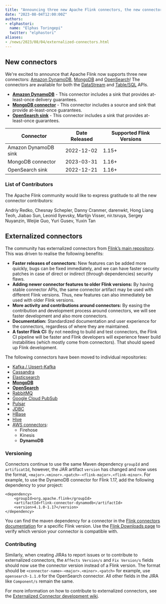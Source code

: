 ```yaml
---
title: "Announcing three new Apache Flink connectors, the new connector versioning strategy and externalization"
date: "2023-08-04T12:00:00Z"
authors:
- elphastori: 
  name: "Elphas Toringepi"
  twitter: "elphastori"
aliases:
- /news/2023/08/04/externalized-connectors.html
---
```


## New connectors

We're excited to announce that Apache Flink now supports three new connectors: [Amazon DynamoDB](https://aws.amazon.com/dynamodb), [MongoDB](https://www.mongodb.com/) and [OpenSearch](https://opensearch.org/)! The connectors are available for both the [DataStream](https://nightlies.apache.org/flink/flink-docs-master/docs/connectors/datastream/overview/) and [Table/SQL](https://nightlies.apache.org/flink/flink-docs-master/docs/connectors/table/overview/) APIs.  

- **[Amazon DynamoDB](https://nightlies.apache.org/flink/flink-docs-master/docs/connectors/datastream/dynamodb/)** - This connector includes a sink that provides at-least-once delivery guarantees.
- **[MongoDB connector](https://nightlies.apache.org/flink/flink-docs-master/docs/connectors/datastream/mongodb/)** - This connector includes a source and sink that provide at-least-once guarantees.
- **[OpenSearch sink](https://github.com/apache/flink-connector-opensearch/blob/main/docs/content/docs/connectors/datastream/opensearch.md)** - This connector includes a sink that provides at-least-once guarantees.

|Connector|Date Released|Supported Flink Versions|
|---|---|---|
|Amazon DynamoDB sink|2022-12-02|1.15+|
|MongoDB connector|2023-03-31|1.16+|
|OpenSearch sink|2022-12-21|1.16+|

### List of Contributors

The Apache Flink community would like to express gratitude to all the new connector contributors:

Andriy Redko, Chesnay Schepler, Danny Cranmer, darenwkt, Hong Liang Teoh, Jiabao Sun, Leonid Ilyevsky, Martijn Visser, nir.tsruya, Sergey Nuyanzin, Weijie Guo, Yuri Gusev, Yuxin Tan

## Externalized connectors

The community has externalized connectors from [Flink’s main repository](https://github.com/apache/flink). This was driven to realise the following benefits:
- **Faster releases of connectors:** New features can be added more quickly, bugs can be fixed immediately, and we can have faster security patches in case of direct or indirect (through dependencies) security flaws.
- **Adding newer connector features to older Flink versions:** By having stable connector APIs, the same connector artifact may be used with different Flink versions. Thus, new features can also immediately be used with older Flink versions. 
- **More activity and contributions around connectors:** By easing the contribution and development process around connectors, we will see faster development and also more connectors.
- **Documentation:** Standardized documentation and user experience for the connectors, regardless of where they are maintained. 
- **A faster Flink CI:** By not needing to build and test connectors, the Flink CI pipeline will be faster and Flink developers will experience fewer build instabilities (which mostly come from connectors). That should speed up Flink development.

The following connectors have been moved to individual repositories:  

- [Kafka / Upsert-Kafka](https://github.com/apache/flink-connector-kafka)
- [Cassandra](https://github.com/apache/flink-connector-cassandra)
- [Elasticsearch](https://github.com/apache/flink-connector-elasticsearch/)
- [**MongoDB**](https://github.com/apache/flink-connector-mongodb)
- **[OpenSearch](https://github.com/apache/flink-connector-opensearch)**
- [RabbitMQ](https://github.com/apache/flink-connector-rabbitmq)
- [Google Cloud PubSub](https://github.com/apache/flink-connector-gcp-pubsub)
- [Pulsar](https://github.com/apache/flink-connector-pulsar/)
- [JDBC](https://github.com/apache/flink-connector-jdbc)
- [HBase](https://github.com/apache/flink-connector-hbase)
- [Hive](https://github.com/apache/flink-connector-hive)
- [AWS connectors](https://github.com/apache/flink-connector-aws):
	- Firehose
	- Kinesis
	- **DynamoDB**

### Versioning

Connectors continue to use the same Maven dependency `groupId` and `artificatId`, however, the JAR artifact `version` has changed and now uses the format, `<major>.<minor>.<patch>-<flink-major>.<flink-minor>`. For example, to use the DynamoDB connector for Flink 1.17, add the following dependency to your project:  

```
<dependency>
    <groupId>org.apache.flink</groupId>
    <artifactId>flink-connector-dynamodb</artifactId>
    <version>4.1.0-1.17</version>
</dependency>
```

You can find the maven dependency for a connector in the [Flink connectors documentation](https://nightlies.apache.org/flink/flink-docs-release-1.17/docs/connectors/datastream/overview) for a specific Flink version. Use the [Flink Downloads page](https://flink.apache.org/downloads) to verify which version your connector is compatible with.  

### Contributing

Similarly, when creating JIRAs to report issues or to contribute to externalized connectors, the `Affects Version/s` and `Fix Version/s` fields should now use the connector version instead of a Flink version. The format should be `<connector-name>-<major>.<minor>.<patch>` for example, use `opensearch-1.1.0` for the OpenSearch connector. All other fields in the JIRA like `Component/s` remain the same.  

For more information on how to contribute to externalized connectors, see the [Externalized Connector development wiki](https://cwiki.apache.org/confluence/display/FLINK/Externalized+Connector+development).